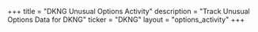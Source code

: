 +++
title = "DKNG Unusual Options Activity"
description = "Track Unusual Options Data for DKNG"
ticker = "DKNG"
layout = "options_activity"
+++

